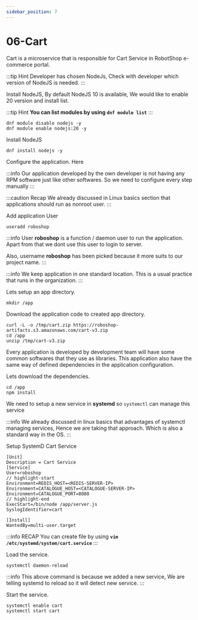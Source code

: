```yaml
---
sidebar_position: 7
---
```


# 06-Cart

Cart is a microservice that is responsible for Cart Service in RobotShop e-commerce portal.

:::tip Hint
Developer has chosen NodeJs, Check with developer which version of NodeJS is needed. 
:::

Install NodeJS, By default NodeJS 10 is available, We would like to enable 20 version and install list.

:::tip Hint
**You can list modules by using `dnf module list`**
:::

```shell 
dnf module disable nodejs -y
dnf module enable nodejs:20 -y
```

Install NodeJS 

```shell 
dnf install nodejs -y
```

Configure the application. Here

:::info 
Our application developed by the own developer is not having any RPM software just like other softwares. So we need to configure every step manually
:::

:::caution Recap
We already discussed in Linux basics section that applications should run as nonroot user.
:::

Add application User

```shell 
useradd roboshop
```

:::info 
User **roboshop** is a function / daemon user to run the application. Apart from that we dont use this user to login to server.

Also, username **roboshop** has been picked because it more suits to our project name.
:::

:::info
We keep application in one standard location. This is a usual practice that runs in the organization.
:::

Lets setup an app directory. 

```shell
mkdir /app 
```

Download the application code to created app directory. 

```shell
curl -L -o /tmp/cart.zip https://roboshop-artifacts.s3.amazonaws.com/cart-v3.zip
cd /app 
unzip /tmp/cart-v3.zip
```

Every application is developed by development team will have some common softwares that they use as libraries. This application also have the same way of defined dependencies in the application configuration.

Lets download the dependencies. 

```shell 
cd /app 
npm install 
```

We need to setup a new service in **systemd** so `systemctl` can manage this service

:::info
We already discussed in linux basics that advantages of systemctl managing services, Hence we are taking that approach. Which is also a standard way in the OS. 
:::


Setup SystemD Cart Service 

```unit file (systemd) title=/etc/systemd/system/cart.service
[Unit]
Description = Cart Service
[Service]
User=roboshop
// highlight-start
Environment=REDIS_HOST=<REDIS-SERVER-IP>
Environment=CATALOGUE_HOST=<CATALOGUE-SERVER-IP>
Environment=CATALOGUE_PORT=8080
// highlight-end
ExecStart=/bin/node /app/server.js
SyslogIdentifier=cart

[Install]
WantedBy=multi-user.target
```

:::info RECAP
You can create file by using **`vim /etc/systemd/system/cart.service`**
:::

Load the service.

```shell 
systemctl daemon-reload
```

:::info 
This above command is because we added a new service, We are telling systemd to reload so it will detect new service.
:::

Start the service.

```shell 
systemctl enable cart 
systemctl start cart
```
